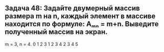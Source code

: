 ## Задача 48: Задайте двумерный массив размера m на n, каждый элемент в массиве находится по формуле: Aₘₙ = m+n. Выведите полученный массив на экран.
m = 3, n = 4.
0 1 2 3
1 2 3 4
2 3 4 5
